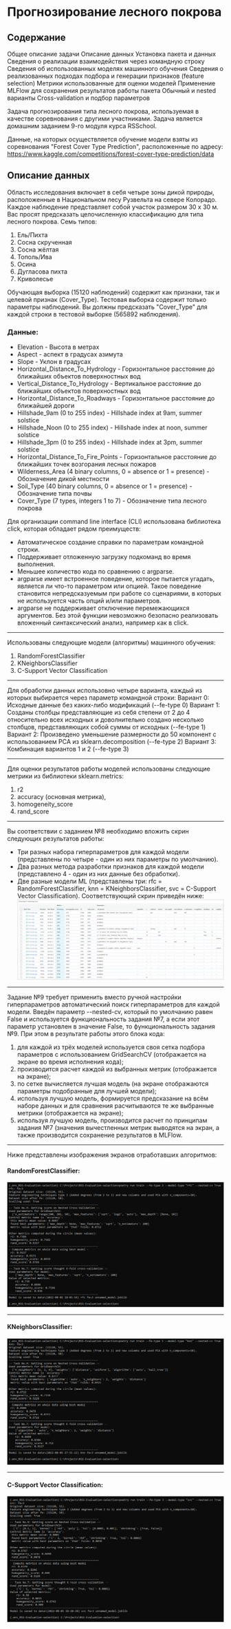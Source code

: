# Прогнозирование лесного покрова

## Содержание
Общее описание задачи
Описание данных
Установка пакета и данных
Сведения о реализации взаимодействия через командную строку
Сведения об использованных моделях машинного обучения
Сведения о реализованных подходах подбора и генерации признаков (feature selection)
Метрики использованные для оценки моделей
Применение MLFlow для сохранения результатов работы пакета
Обычный и nested варианты Cross-validation и подбор параметров


Задача прогнозирования типа лесного покрова, используемая в качестве соревнования с другими участниками.
Задача является домашним заданием 9-го модуля курса RSSchool.

Данные, на которых осуществляется обучение модели взяты из соревнования "Forest Cover Type Prediction", расположенные по адресу: https://www.kaggle.com/competitions/forest-cover-type-prediction/data

## Описание данных
Область исследования включает в себя четыре зоны дикой природы, расположенные в Национальном лесу Рузвельта на севере Колорадо. Каждое наблюдение представляет собой участок размером 30 х 30 м. Вас просят предсказать целочисленную классификацию для типа лесного покрова. Семь типов:

1. Ель/Пихта
2. Сосна скрученная
3. Сосна жёлтая
4. Тополь/Ива
5. Осина
6. Дугласова пихта
7. Криволесье

Обучающая выборка (15120 наблюдений) содержит как признаки, так и целевой признак (Cover_Type). Тестовая выборка содержит только параметры наблюдений. Вы должны предсказать "Cover_Type" для каждой строки в тестовой выборке (565892 наблюдения).

### Данные:
* Elevation - Высота в метрах
* Aspect - аспект в градусах азимута
* Slope - Уклон в градусах
* Horizontal_Distance_To_Hydrology - Горизонтальное расстояние до ближайших объектов поверхностных вод
* Vertical_Distance_To_Hydrology - Вертикальное расстояние до ближайших объектов поверхностных вод
* Horizontal_Distance_To_Roadways - Горизонтальное расстояние до ближайшей дороги
* Hillshade_9am (0 to 255 index) - Hillshade index at 9am, summer solstice
* Hillshade_Noon (0 to 255 index) - Hillshade index at noon, summer solstice
* Hillshade_3pm (0 to 255 index) - Hillshade index at 3pm, summer solstice
* Horizontal_Distance_To_Fire_Points - Горизонтальное расстояние до ближайших точек возгорания лесных пожаров
* Wilderness_Area (4 binary columns, 0 = absence or 1 = presence) - Обозначение дикой местности
* Soil_Type (40 binary columns, 0 = absence or 1 = presence) - Обозначение типа почвы
* Cover_Type (7 types, integers 1 to 7) - Обозначение типа лесного покрова

Для организации command line interface (CLI) использована библиотека click, которая обладает рядом преимуществ:
* Автоматическое создание справки по параметрам командной строки.
* Поддерживает отложенную загрузку подкоманд во время выполнения.
* Меньшее количество кода по сравнению с argparse.
* argparse имеет встроенное поведение, которое пытается угадать, является ли что-то параметром или опцией. Такое поведение становится непредсказуемым при работе со сценариями, в которых не используется часть опций и/или параметров.
* argparse не поддерживает отключение перемежающихся аргументов. Без этой функции невозможно безопасно реализовать вложенный синтаксический анализ, например как в click.

***
Использованы следующие модели (алгоритмы) машинного обучения:
1. RandomForestClassifier
1. KNeighborsClassifier
1. C-Support Vector Classification

***
Для обработки данных использовно четыре варианта, каждый из которых выбирается через параметр командной строки:
Вариант 0: Исходные данные без каких-либо модификаций (--fe-type 0)
Вариант 1: Созданы столбцы представляющие из себя степени от 2 до 4 относительно всех исходных и доволнительно создано несколько столбцов, представляющих собой суммы от исходных (--fe-type 1)
Вариант 2: Произведено уменьшение размерности до 50 компонент с использованием PCA из sklearn.decomposition (--fe-type 2)
Вариант 3: Комбинация вариантов 1 и 2 (--fe-type 3)

***
Для оценки результатов работы моделей использованы следующие метрики из библиотеки sklearn.metrics:
1. r2
1. accuracy (основная метрика),
1. homogeneity_score
1. rand_score

***
Вы соответствии с заданием №8 необходимо вложить скрин следующих результатов работы:
* Три разных набора гиперпараметров для каждой модели (представлены по четыре - один из них параметры по умолчанию).
* Два разных метода разработки признаков для каждой модели (представлено 4 - один из них данные без обработки).
* Две разные модели ML (представлены три: rfc = RandomForestClassifier, knn = KNeighborsClassifier, svc = C-Support Vector Classification).
Соответствующий скрин приведён ниже:
![MLFlow](https://github.com/DIVIGL1/RSS-Evaluation-selection/blob/main/Experiments.PNG?raw=true)

***
Задание №9 требует применить вместо ручной настройки гиперпараметров автоматический поиск гиперпараметров для каждой модели.
Введён параметр --nested-cv, который по умолчанию равен False и используется функциональность задания №7, а если этот параметр установлен в значение False, то функциональность задания №9.
При этом в результате работы этого блока кода:
1. для каждой из трёх моделей используется своя сетка подбора параметров с использованием GridSearchCV (отображается на экране во время исполнения кода);
1. производится расчет каждой из выбранных метрик (отображается на экране);
1. по сетке вычисляется лучшая модель (на экране отображаются параметры подобранные для лучшей модели);
1. используя лучшую модель, формируется предсказание на всём наборе данных и для сравнения расчитываются те же выбранные метрики (отображается на экране);
1. используя лучшую модель, производится расчет по принципам задания №7 (значения вычестленных метрик выводятся на экран, а также производится сохранение результатов в MLFlow.
***
Ниже представлены изображения экранов отработавших алгоритмов:


#### RandomForestClassifier:
![MLFlow](https://github.com/DIVIGL1/RSS-Evaluation-selection/blob/main/rfc.PNG?raw=true)
***

#### KNeighborsClassifier:
![MLFlow](https://github.com/DIVIGL1/RSS-Evaluation-selection/blob/main/knn.PNG?raw=true)
***

#### C-Support Vector Classification:
![MLFlow](https://github.com/DIVIGL1/RSS-Evaluation-selection/blob/main/svc.PNG?raw=true)
